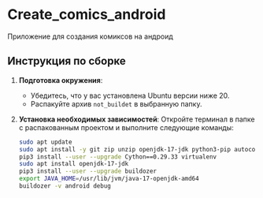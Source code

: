 # Create_comics_android
Приложение для создания комиксов на андроид


## Инструкция по сборке

1. **Подготовка окружения**:
   - Убедитесь, что у вас установлена Ubuntu версии ниже 20.
   - Распакуйте архив `not_buildet` в выбранную папку.

2. **Установка необходимых зависимостей**:
   Откройте терминал в папке с распакованным проектом и выполните следующие команды:

   ```bash
   sudo apt update
   sudo apt install -y git zip unzip openjdk-17-jdk python3-pip autoconf libtool pkg-config zlib1g-dev libncurses5-dev libncursesw5-dev libtinfo5 cmake libffi-dev libssl-dev
   pip3 install --user --upgrade Cython==0.29.33 virtualenv
   sudo apt install openjdk-17-jdk
   pip3 install --user --upgrade buildozer
   export JAVA_HOME=/usr/lib/jvm/java-17-openjdk-amd64
   buildozer -v android debug
    
